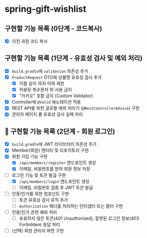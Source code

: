 # spring-gift-wishlist

## 구현할 기능 목록 (0단계 - 코드복사)

- [x] 이전 과정 코드 복사

## 구현할 기능 목록 (1단계 - 유효성 검사 및 예외 처리)

- [x] `build.gradle`에 `validation` 의존성 추가
- [x] `ProductRequest` DTO에 상품명 유효성 검사 추가
    - [x] 이름 길이 15자 이하 제한
    - [x] 허용된 특수문자 외 사용 금지
    - [x] "카카오" 포함 금지 (Custom Validator)
- [x] Controller에 `@Valid` 애노테이션 적용
- [x] REST API를 위한 글로벌 예외 처리기 (`@RestControllerAdvice`) 구현
- [x] 관리자 페이지 폼 유효성 검사 실패 처리

## 🚀 구현할 기능 목록 (2단계 - 회원 로그인)

- [x] `build.gradle`에 JWT 라이브러리 의존성 추가
- [x] Member(회원) 엔티티 및 리포지토리 구현
- [x] 회원 가입 기능 구현
    - [x] `/api/members/register` 엔드포인트 생성
    - [x] 이메일, 비밀번호를 받아 회원 정보 저장
- [ ] 로그인 기능 및 토큰 발급 구현
    - [x] `/api/members/login` 엔드포인트 생성
    - [ ] 이메일, 비밀번호 검증 후 JWT 토큰 발급
- [ ] 인증/인가를 위한 컴포넌트 구현
    - [ ] 토큰 유효성 검사 로직 추가
    - [ ] `Authorization` 헤더를 처리하는 인터셉터 또는 필터 구현
- [ ] 인증/인가 관련 예외 처리
    - [ ] 유효하지 않은 토큰(401 Unauthorized), 잘못된 로그인 정보(403 Forbidden) 응답 처리
- [ ] (선택) 회원 관리자 화면 구현